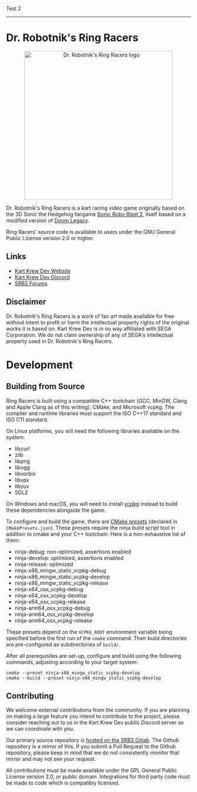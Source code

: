 Test 2
___
# Dr. Robotnik's Ring Racers

<p align="center">
  <a href="https://www.kartkrew.org">
    <img src="docs/logo.png" width="404" style="image-rendering:pixelated" alt="Dr. Robotnik's Ring Racers logo">
  </a>
</p>

Dr. Robotnik's Ring Racers is a kart racing video game originally based on the 3D Sonic the Hedgehog fangame [Sonic Robo Blast 2](https://srb2.org/), itself based on a modified version of [Doom Legacy](http://doomlegacy.sourceforge.net/).

Ring Racers' source code is available to users under the GNU General Public License version 2.0 or higher.

## Links

- [Kart Krew Dev Website](https://www.kartkrew.org/)
- [Kart Krew Dev Discord](https://www.kartkrew.org/discord)
- [SRB2 Forums](https://mb.srb2.org/)

## Disclaimer

Dr. Robotnik's Ring Racers is a work of fan art made available for free without intent to profit or harm the intellectual property rights of the original works it is based on. Kart Krew Dev is in no way affiliated with SEGA Corporation. We do not claim ownership of any of SEGA's intellectual property used in Dr. Robotnik's Ring Racers.

# Development

## Building from Source

Ring Racers is built using a compatible C++ toolchain (GCC, MinGW, Clang and Apple Clang as of this writing), CMake, and Microsoft vcpkg. The compiler and runtime libraries must support the ISO C++17 standard and ISO C11 standard.

On Linux platforms, you will need the following libraries available on the system.

- libcurl
- zlib
- libpng
- libogg
- libvorbis
- libvpx
- libyuv
- SDL2

On Windows and macOS, you will need to install [vcpkg] instead to build these dependencies alongside the game.

[vcpkg]: https://vcpkg.io/en/

To configure and build the game, there are [CMake presets] (declared in `CMakePresets.json`). These presets require the ninja build script tool in addition to cmake and your C++ toolchain. Here is a non-exhaustive list of them:

- ninja-debug: non-optimized, assertions enabled
- ninja-develop: optimized, assertions enabled
- ninja-release: optimized
- ninja-x86_mingw_static_vcpkg-debug
- ninja-x86_mingw_static_vcpkg-develop
- ninja-x86_mingw_static_vcpkg-release
- ninja-x64_osx_vcpkg-debug
- ninja-x64_osx_vcpkg-develop
- ninja-x64_osx_vcpkg-release
- ninja-arm64_osx_vcpkg-debug
- ninja-arm64_osx_vcpkg-develop
- ninja-arm64_osx_vcpkg-release

[CMake presets]: https://cmake.org/cmake/help/latest/manual/cmake-presets.7.html

These presets depend on the `VCPKG_ROOT` environment variable being specified before the first run of the `cmake` command. Their build directories are pre-configured as subdirectories of `build/`.

After all prerequisites are set-up, configure and build using the following commands, adjusting according to your target system:

    cmake --preset ninja-x86_mingw_static_vcpkg-develop
    cmake --build --preset ninja-x86_mingw_static_vcpkg-develop

## Contributing

We welcome external contributions from the community. If you are planning on making a large feature you intend to contribute to the project, please consider reaching out to us in the Kart Krew Dev public Discord server so we can coordinate with you.

Our primary source repository is [hosted on the SRB2 Gitlab](https://git.do.srb2.org/KartKrew/RingRacers). The Github repository is a mirror of this. If you submit a Pull Request to the Github repository, please keep in mind that we do not consistently monitor that mirror and may not see your request.

All contributions must be made available under the GPL General Public License version 2.0, or public domain. Integrations for third party code must be made to code which is compatibly licensed.

